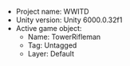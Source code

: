 <!-- UNITY CODE ASSIST INSTRUCTIONS START -->
- Project name: WWITD
- Unity version: Unity 6000.0.32f1
- Active game object:
  - Name: TowerRifleman
  - Tag: Untagged
  - Layer: Default
<!-- UNITY CODE ASSIST INSTRUCTIONS END -->